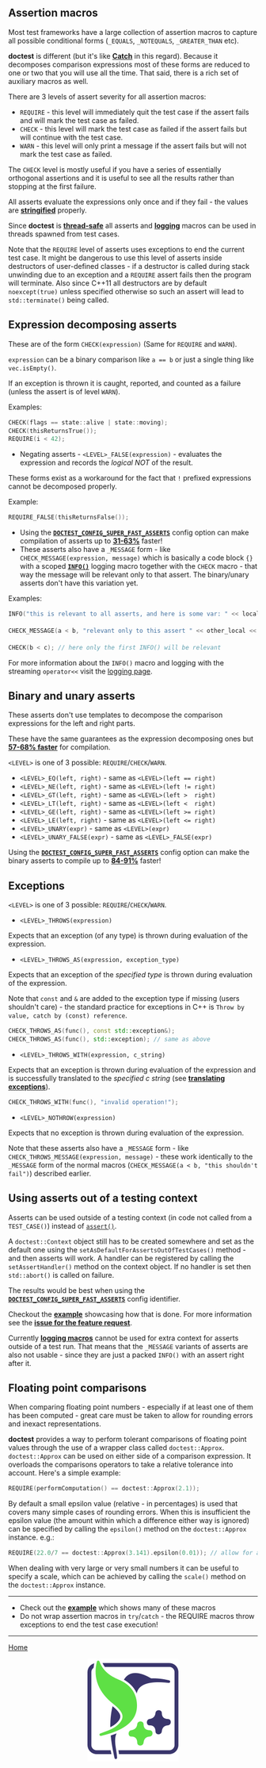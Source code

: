 ## Assertion macros

Most test frameworks have a large collection of assertion macros to capture all possible conditional forms (```_EQUALS```, ```_NOTEQUALS```, ```_GREATER_THAN``` etc).

**doctest** is different (but it's like [**Catch**](https://github.com/philsquared/Catch) in this regard). Because it decomposes comparison expressions most of these forms are reduced to one or two that you will use all the time. That said, there is a rich set of auxiliary macros as well.

There are 3 levels of assert severity for all assertion macros:

- ```REQUIRE``` - this level will immediately quit the test case if the assert fails and will mark the test case as failed.
- ```CHECK``` - this level will mark the test case as failed if the assert fails but will continue with the test case.
- ```WARN``` - this level will only print a message if the assert fails but will not mark the test case as failed.

The ```CHECK``` level is mostly useful if you have a series of essentially orthogonal assertions and it is useful to see all the results rather than stopping at the first failure.

All asserts evaluate the expressions only once and if they fail - the values are [**stringified**](stringification.md) properly. 

Since **doctest** is [**thread-safe**](faq.md#is-doctest-thread-aware) all asserts and [**logging**](logging.md) macros can be used in threads spawned from test cases.

Note that the ```REQUIRE``` level of asserts uses exceptions to end the current test case. It might be dangerous to use this level of asserts inside destructors of user-defined classes - if a destructor is called during stack unwinding due to an exception and a ```REQUIRE``` assert fails then the program will terminate. Also since C++11 all destructors are by default ```noexcept(true)``` unless specified otherwise so such an assert will lead to ```std::terminate()``` being called.

## Expression decomposing asserts

These are of the form ```CHECK(expression)```  (Same for ```REQUIRE``` and ```WARN```).

```expression``` can be a binary comparison like ```a == b``` or just a single thing like ```vec.isEmpty()```.

If an exception is thrown it is caught, reported, and counted as a failure (unless the assert is of level ```WARN```).

Examples:

```c++
CHECK(flags == state::alive | state::moving);
CHECK(thisReturnsTrue());
REQUIRE(i < 42);
```

- Negating asserts - ```<LEVEL>_FALSE(expression)``` - evaluates the expression and records the _logical NOT_ of the result.

These forms exist as a workaround for the fact that ```!``` prefixed expressions cannot be decomposed properly.

Example:

```c++
REQUIRE_FALSE(thisReturnsFalse());
```

- Using the [**```DOCTEST_CONFIG_SUPER_FAST_ASSERTS```**](configuration.md#doctest_config_super_fast_asserts) config option can make compilation of asserts up to [**31-63%**](benchmarks.md#cost-of-an-assertion-macro) faster!
- These asserts also have a ```_MESSAGE``` form - like ```CHECK_MESSAGE(expression, message)``` which is basically a code block ```{}``` with a scoped [**```INFO()```**](logging.md#info) logging macro together with the ```CHECK``` macro - that way the message will be relevant only to that assert. The binary/unary asserts don't have this variation yet.

Examples:

```c++
INFO("this is relevant to all asserts, and here is some var: " << local);

CHECK_MESSAGE(a < b, "relevant only to this assert " << other_local << "more text!");

CHECK(b < c); // here only the first INFO() will be relevant
```

For more information about the ```INFO()``` macro and logging with the streaming ```operator<<``` visit the [logging page](logging.md).

## Binary and unary asserts

These asserts don't use templates to decompose the comparison expressions for the left and right parts.

These have the same guarantees as the expression decomposing ones but [**57-68% faster**](benchmarks.md#cost-of-an-assertion-macro) for compilation.

```<LEVEL>``` is one of 3 possible: ```REQUIRE```/```CHECK```/```WARN```.

- ```<LEVEL>_EQ(left, right)``` - same as ```<LEVEL>(left == right)```
- ```<LEVEL>_NE(left, right)``` - same as ```<LEVEL>(left != right)```
- ```<LEVEL>_GT(left, right)``` - same as ```<LEVEL>(left >  right)```
- ```<LEVEL>_LT(left, right)``` - same as ```<LEVEL>(left <  right)```
- ```<LEVEL>_GE(left, right)``` - same as ```<LEVEL>(left >= right)```
- ```<LEVEL>_LE(left, right)``` - same as ```<LEVEL>(left <= right)```
- ```<LEVEL>_UNARY(expr)``` - same as ```<LEVEL>(expr)```
- ```<LEVEL>_UNARY_FALSE(expr)``` - same as ```<LEVEL>_FALSE(expr)```

Using the [**```DOCTEST_CONFIG_SUPER_FAST_ASSERTS```**](configuration.md#doctest_config_super_fast_asserts) config option can make the binary asserts to compile up to [**84-91%**](benchmarks.md#cost-of-an-assertion-macro) faster!

## Exceptions

```<LEVEL>``` is one of 3 possible: ```REQUIRE```/```CHECK```/```WARN```.

- ```<LEVEL>_THROWS(expression)```

Expects that an exception (of any type) is thrown during evaluation of the expression.

- ```<LEVEL>_THROWS_AS(expression, exception_type)```

Expects that an exception of the _specified type_ is thrown during evaluation of the expression.

Note that ```const``` and ```&``` are added to the exception type if missing (users shouldn't care) - the standard practice for exceptions in C++ is ```Throw by value, catch by (const) reference```.

```c++
CHECK_THROWS_AS(func(), const std::exception&);
CHECK_THROWS_AS(func(), std::exception); // same as above
```

- ```<LEVEL>_THROWS_WITH(expression, c_string)```

Expects that an exception is thrown during evaluation of the expression and is successfully translated to the _specified c string_ (see [**translating exceptions**](stringification.md#translating-exceptions)).

```c++
CHECK_THROWS_WITH(func(), "invalid operation!");
```

- ```<LEVEL>_NOTHROW(expression)```

Expects that no exception is thrown during evaluation of the expression.

Note that these asserts also have a ```_MESSAGE``` form - like ```CHECK_THROWS_MESSAGE(expression, message)``` - these work identically to the ```_MESSAGE``` form of the normal macros (```CHECK_MESSAGE(a < b, "this shouldn't fail")```) described earlier.

## Using asserts out of a testing context

Asserts can be used outside of a testing context (in code not called from a ```TEST_CASE()```) instead of [```assert()```](https://en.cppreference.com/w/cpp/error/assert).

A ```doctest::Context``` object still has to be created somewhere and set as the default one using the ```setAsDefaultForAssertsOutOfTestCases()``` method - and then asserts will work. A handler can be registered by calling the ```setAssertHandler()``` method on the context object. If no handler is set then ```std::abort()``` is called on failure.

The results would be best when using the [**```DOCTEST_CONFIG_SUPER_FAST_ASSERTS```**](configuration.md#doctest_config_super_fast_asserts) config identifier.

Checkout the [**example**](../../examples/all_features/asserts_used_outside_of_tests.cpp) showcasing how that is done. For more information see the [**issue for the feature request**](https://github.com/onqtam/doctest/issues/114).

Currently [**logging macros**](logging.md) cannot be used for extra context for asserts outside of a test run. That means that the ```_MESSAGE``` variants of asserts are also not usable - since they are just a packed ```INFO()``` with an assert right after it.

## Floating point comparisons

When comparing floating point numbers - especially if at least one of them has been computed - great care must be taken to allow for rounding errors and inexact representations.

**doctest** provides a way to perform tolerant comparisons of floating point values through the use of a wrapper class called ```doctest::Approx```. ```doctest::Approx``` can be used on either side of a comparison expression. It overloads the comparisons operators to take a relative tolerance into account. Here's a simple example:

```c++
REQUIRE(performComputation() == doctest::Approx(2.1));
```

By default a small epsilon value (relative - in percentages) is used that covers many simple cases of rounding errors. When this is insufficient the epsilon value (the amount within which a difference either way is ignored) can be specified by calling the ```epsilon()``` method on the ```doctest::Approx``` instance. e.g.:

```c++
REQUIRE(22.0/7 == doctest::Approx(3.141).epsilon(0.01)); // allow for a 1% error
```

When dealing with very large or very small numbers it can be useful to specify a scale, which can be achieved by calling the ```scale()``` method on the ```doctest::Approx``` instance.

--------

- Check out the [**example**](../../examples/all_features/assertion_macros.cpp) which shows many of these macros
- Do not wrap assertion macros in ```try```/```catch``` - the REQUIRE macros throw exceptions to end the test case execution!

---------------

[Home](readme.md#reference)

<p align="center"><img src="../../scripts/data/logo/icon_2.svg"></p>
